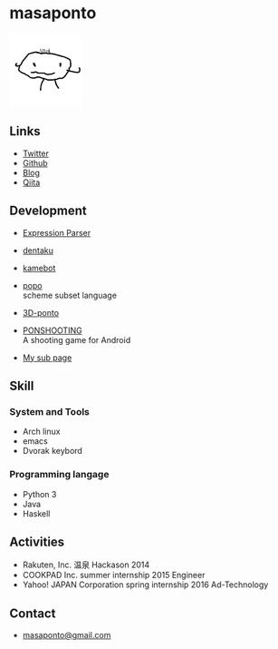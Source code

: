 <!--
$ pandoc -s -t html5 -c css/github.css -o index.html index.md     
-->

# masaponto
 <img src="./img/ponto.png"
 alt="It's me!" title="ponto" width="128" height="128" />
  
## Links
 - [Twitter](https://twitter.com/masaponto)
 - [Github](https://github.com/masaponto)
 - [Blog](http://masaponto.hatenablog.com)
 - [Qiita](http://qiita.com/masaponto)
 
## Development
  
- [Expression Parser](http://masaponto.github.io/ExpressionParser)
 
- [dentaku](http://dentaku.herokuapp.com/)

- [kamebot](https://github.com/masaponto/kamebot)
   
- [popo](https://github.com/masaponto/popo)  
  scheme subset language   

- [3D-ponto](http://masaponto.github.io/ponto3d/)  

- [PONSHOOTING](https://github.com/masaponto/PONSTG)  
  A shooting game for Android  

- [My sub page](http://masaponto.bitbucket.org/)  


## Skill  
### System and Tools
- Arch linux  
- emacs   
- Dvorak keybord  

### Programming langage
- Python 3
- Java
- Haskell

## Activities
- Rakuten, Inc. 温泉 Hackason 2014
- COOKPAD Inc. summer internship 2015 Engineer
- Yahoo! JAPAN Corporation spring internship 2016 Ad-Technology

## Contact
- masaponto@gmail.com
